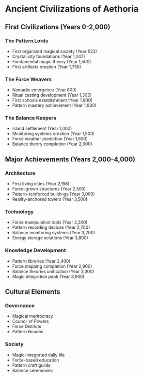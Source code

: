 # Ancient Civilizations of Aethoria

## First Civilizations (Years 0-2,000)

### The Pattern Lords
- First organized magical society (Year 523)
- Crystal city foundations (Year 1,247)
- Fundamental magic theory (Year 1,500)
- First artifacts creation (Year 1,750)

### The Force Weavers
- Nomadic emergence (Year 800)
- Ritual casting development (Year 1,300)
- First schools establishment (Year 1,600)
- Pattern mastery achievement (Year 1,900)

### The Balance Keepers
- Island settlement (Year 1,000)
- Monitoring systems creation (Year 1,500)
- Force weather prediction (Year 1,800)
- Balance theory completion (Year 2,000)

## Major Achievements (Years 2,000-4,000)

### Architecture
- First living cities (Year 2,156)
- Force-grown structures (Year 2,500)
- Pattern-reinforced buildings (Year 3,000)
- Reality-anchored towers (Year 3,500)

### Technology
- Force manipulation tools (Year 2,300)
- Pattern recording devices (Year 2,700)
- Balance monitoring systems (Year 3,200)
- Energy storage solutions (Year 3,800)

### Knowledge Development
- Pattern libraries (Year 2,400)
- Force mapping completion (Year 2,900)
- Balance theories unification (Year 3,300)
- Magic integration peak (Year 3,900)


## Cultural Elements

### Governance
- Magical meritocracy
- Council of Powers
- Force Districts
- Pattern Houses

### Society
- Magic-integrated daily life
- Force-based education
- Pattern craft guilds
- Balance ceremonies
